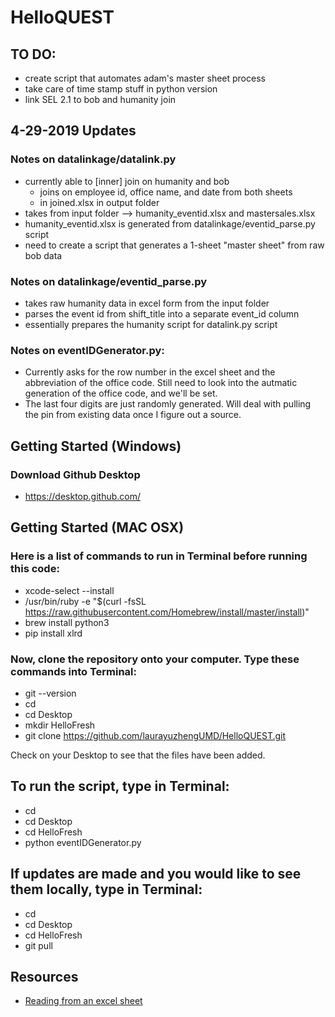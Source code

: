 # HelloQUEST

## TO DO:
* create script that automates adam's master sheet process
* take care of time stamp stuff in python version
* link SEL 2.1 to bob and humanity join

## 4-29-2019 Updates
### Notes on datalinkage/datalink.py
* currently able to [inner] join on humanity and bob
  * joins on employee id, office name, and date from both sheets
  * in joined.xlsx in output folder
* takes from input folder --> humanity_eventid.xlsx and mastersales.xlsx
* humanity_eventid.xlsx is generated from datalinkage/eventid_parse.py script
* need to create a script that generates a 1-sheet "master sheet" from raw bob data

### Notes on datalinkage/eventid_parse.py
* takes raw humanity data in excel form from the input folder
* parses the event id from shift_title into a separate event_id column
* essentially prepares the humanity script for datalink.py script

### Notes on eventIDGenerator.py:
* Currently asks for the row number in the excel sheet and the abbreviation of the office code. Still need to look into the autmatic generation of the office code, and we'll be set.
* The last four digits are just randomly generated. Will deal with pulling the pin from existing data once I figure out a source.

## Getting Started (Windows)
### Download Github Desktop
* https://desktop.github.com/

## Getting Started (MAC OSX)
### Here is a list of commands to run in **Terminal** before running this code:
* xcode-select --install
* /usr/bin/ruby -e "$(curl -fsSL https://raw.githubusercontent.com/Homebrew/install/master/install)"
* brew install python3
* pip install xlrd

### Now, clone the repository onto your computer. Type these commands into Terminal:
* git --version
* cd
* cd Desktop
* mkdir HelloFresh
* git clone https://github.com/laurayuzhengUMD/HelloQUEST.git

Check on your Desktop to see that the files have been added. 

## To run the script, type in Terminal:
* cd 
* cd Desktop
* cd HelloFresh
* python eventIDGenerator.py

## If updates are made and you would like to see them locally, type in Terminal:
* cd
* cd Desktop
* cd HelloFresh
* git pull

## Resources
* [Reading from an excel sheet](https://www.geeksforgeeks.org/reading-excel-file-using-python/)


